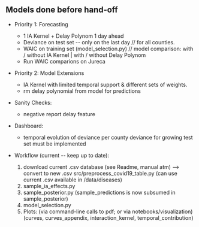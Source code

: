## Models done before hand-off

* Priority 1: Forecasting
    * 1 IA Kernel + Delay Polynom 1 day ahead
    * Deviance on test set -- only on the last day // for all counties.
    * WAIC on training set (model_selection.py) // model comparison: with / without IA Kernel | with / without Delay Polynom
    * Run WAIC comparions on Jureca

* Priority 2: Model Extensions
    * IA Kernel with limited temporal support & different sets of weights.
    * rm delay polynomial from model for predictions

* Sanity Checks:
    * negative report delay feature

* Dashboard:
    * temporal evolution of deviance per county deviance for growing test set must be implemented


* Workflow (current -- keep up to date):
    1. download current .csv database (see Readme, manual atm) 
        --> convert to new .csv src/preprocess_covid19_table.py (can use current .csv available 
            in /data/diseases)
    1. sample_ia_effects.py
    1. sample_posterior.py (sample_predictions is now subsumed in sample_posterior)
    1. model_selection.py
    1. Plots: (via command-line calls to pdf; or via notebooks/visualization)
        (curves, curves_appendix, interaction_kernel, temporal_contribution)
